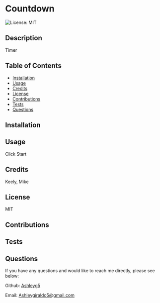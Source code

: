 
  # Countdown
  ![License: MIT](https://img.shields.io/badge/license-MIT-blue)

  ## Description
  
  Timer 
  

  ## Table of Contents 
  
  - [Installation](#installation)
  - [Usage](#usage)
  - [Credits](#credits)
  - [License](#license)
  - [Contributions](#contributions)
  - [Tests](#tests)
  - [Questions](#questions)
  

  ## Installation
  
  
  

  ## Usage
  
  Click Start


  ## Credits

  Keely, Mike
  

   ## License
  
  MIT
  

  ## Contributions
  
  
  

  ## Tests
  
  
  
  
  ## Questions

  If you have any questions and would like to reach me directly, please see below:

  Github: [Ashleyg5](https://github.com/Ashleyg5)

  Email: Ashleygiraldo5@gmail.com